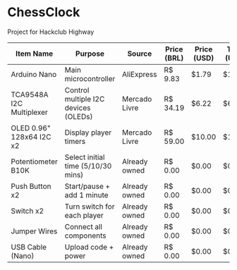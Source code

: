 # ChessClock
Project for Hackclub Highway


| Item Name                      | Purpose                              | Source         | Price (BRL) | Price (USD) | Total (USD) |
| ------------------------------ | ------------------------------------ | -------------- | ----------- | ----------- | ----------- |
| Arduino Nano                   | Main microcontroller                 | AliExpress     | R\$ 9.83    | \$1.79      | \$1.79      |
| TCA9548A I2C Multiplexer       | Control multiple I2C devices (OLEDs) | Mercado Livre  | R\$ 34.19   | \$6.22      | \$6.22      |
| OLED 0.96" 128x64 I2C x2       | Display player timers                | Mercado Livre  | R\$ 59.00   | \$10.00     | \$10.00     |
| Potentiometer B10K             | Select initial time (5/10/30 mins)   | Already owned  | R\$ 0.00    | \$0.00      | \$0.00      |
| Push Button x2                 | Start/pause + add 1 minute           | Already owned  | R\$ 0.00    | \$0.00      | \$0.00      |
| Switch x2                      | Turn switch for each player          | Already owned  | R\$ 0.00    | \$0.00      | \$0.00      |
| Jumper Wires                   | Connect all components               | Already owned  | R\$ 0.00    | \$0.00      | \$0.00      |
| USB Cable (Nano)               | Upload code + power                  | Already owned  | R\$ 0.00    | \$0.00      | \$0.00      |
